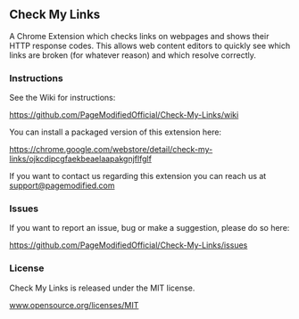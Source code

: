 ## Check My Links

A Chrome Extension which checks links on webpages and shows their HTTP response codes. This allows web content editors to quickly see which links are broken (for whatever reason) and which resolve correctly.

### Instructions

See the Wiki for instructions:

https://github.com/PageModifiedOfficial/Check-My-Links/wiki

You can install a packaged version of this extension here:

https://chrome.google.com/webstore/detail/check-my-links/ojkcdipcgfaekbeaelaapakgnjflfglf

If you want to contact us regarding this extension you can reach us at support@pagemodified.com

### Issues 

If you want to report an issue, bug or make a suggestion, please do so here:

https://github.com/PageModifiedOfficial/Check-My-Links/issues

### License

Check My Links is released under the MIT license. 

www.opensource.org/licenses/MIT
